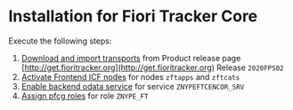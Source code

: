 # Installation for Fiori Tracker Core

Execute the following steps:
1. [Download and import transports](/inst/step-1.md) from Product release page [http://get.fioritracker.org](http://get.fioritracker.org) Release `2020FPS02`
2. [Activate Frontend ICF nodes](/inst/step-2.md) for nodes `zftapps` and `zftcats`
3. [Enable backend odata service](/inst/step-3.md) for service `ZNYPEFTCENCOR_SRV`
4. [Assign pfcg roles](/inst/step-4.md) for role `ZNYPE_FT`


